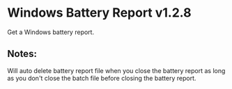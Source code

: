 # Windows Battery Report v1.2.8
Get a Windows battery report.

## Notes:
Will auto delete battery report file when you close the battery report as long as you don't close the batch file before closing the battery report.  
